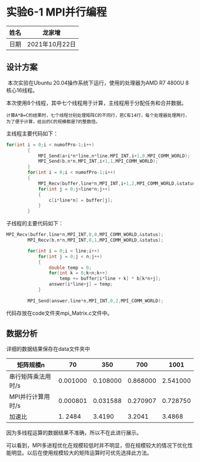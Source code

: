 # 实验6-1 MPI并行编程

| 姓名 | 龙家增         |
| ---- | -------------- |
| 日期 | 2021年10月22日 |

## 设计方案

​	本次实验在Ubuntu 20.04操作系统下运行，使用的处理器为AMD R7 4800U 8核心16线程。

​	本次使用8个线程，其中七个线程用于计算，主线程用于分配任务和合并数据。

 	计算A*B=C的结果时，七个线程分别处理矩阵C的不同行，若C有14行，每个处理器处理两行，为了便于计算，给出的C的规模都是7的整数倍。

主线程主要代码如下：

``````c
for(int i = 0;i < numofPro-1;i++)
        {
            MPI_Send(a+i*n*line,n*line,MPI_INT,i+1,0,MPI_COMM_WORLD);
            MPI_Send(b,n*n,MPI_INT,i+1,1,MPI_COMM_WORLD);
        }
        for(int i = 0;i < numofPro-1;i++)
        {
            MPI_Recv(buffer,line*n,MPI_INT,i+1,2,MPI_COMM_WORLD,&status);
            for(int j = 0;j<line*n;j++)
            {
                c[i*line*n] = buffer[j];
            }
        }
``````

子线程的主要代码如下：

``````c
MPI_Recv(buffer,line*n,MPI_INT,0,0,MPI_COMM_WORLD,&status);
        MPI_Recv(b,n*n,MPI_INT,0,1,MPI_COMM_WORLD,&status);

        for(int i = 0;i < line;i++)
            for(int j = 0;j < n;j++)
            {
                double temp = 0;
                for(int k = 0;k<n;k++)
                    temp += buffer[i*line + k] * b[k*n+j];
                answer[i*line+j] = temp;
            }
        
        MPI_Send(answer,line*n,MPI_INT,0,2,MPI_COMM_WORLD);
``````

代码存放在code文件夹mpi_Matrix.c文件中。

## 数据分析

详细的数据结果保存在data文件夹中

| 矩阵规模n          | 70       | 350      | 700      | 1001     |
| ------------------ | -------- | -------- | -------- | -------- |
| 串行矩阵乘法用时/s | 0.001000 | 0.108000 | 0.868000 | 2.541000 |
| MPI并行计算用时/s  | 0.000801 | 0.031588 | 0.270907 | 0.728750 |
| 加速比             | 1. 2484  | 3.4190   | 3.2041   | 3.4868   |

因为多线程运算的数据结果不准确，所以不在此进行展示。

​	可以看到，MPI多进程优化在规模较低时并不明显，但在规模较大的情况下优化性能明显。以后在使用规模较大的矩阵运算时可优先选择此方法。

